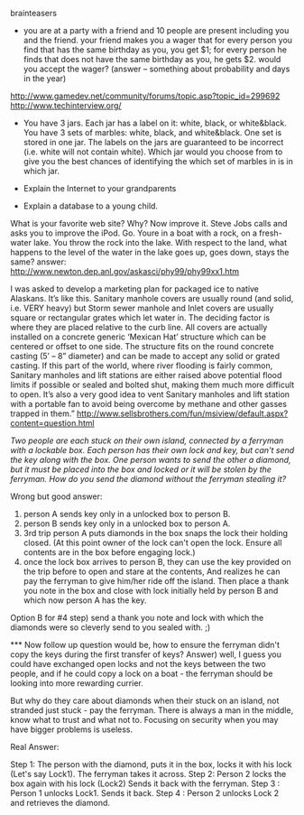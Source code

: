 brainteasers
- you are at a party with a friend and 10 people are present including you and the friend. your friend makes you a wager that for every person you find that has the same birthday as you, you get $1; for every person he finds that does not have the same birthday as you, he gets $2. would you accept the wager?
(answer – something about probability and days in the year)

http://www.gamedev.net/community/forums/topic.asp?topic_id=299692
http://www.techinterview.org/


- You have 3 jars. Each jar has a label on it: white, black, or white&black. You have 3 sets of marbles: white, black, and white&black. One set is stored in one jar. The labels on the jars are guaranteed to be incorrect (i.e. white will not contain white). Which jar would you choose from to give you the best chances of identifying the which set of marbles in is in which jar.

- Explain the Internet to your grandparents

- Explain a database to a young child.

What is your favorite web site? Why? Now improve it.
Steve Jobs calls and asks you to improve the iPod. Go.
Youre in a boat with a rock, on a fresh-water lake. You throw the rock into the lake. With respect to the land, what happens to the level of the water in the lake goes up, goes down, stays the same?
answer: http://www.newton.dep.anl.gov/askasci/phy99/phy99xx1.htm

I was asked to develop a marketing plan for packaged ice to native Alaskans.
It’s like this. Sanitary manhole covers are usually round (and solid, i.e. VERY heavy) but Storm sewer manhole and Inlet covers are usually square or rectangular grates which let water in. The deciding factor is where they are placed relative to the curb line. All covers are actually installed on a concrete generic ‘Mexican Hat’ structure which can be centered or offset to one side. The structure fits on the round concrete casting (5’ – 8” diameter) and can be made to accept any solid or grated casting. If this part of the world, where river flooding is fairly common, Sanitary manholes and lift stations are either raised above potential flood limits if possible or sealed and bolted shut, making them much more difficult to open. It’s also a very good idea to vent Sanitary manholes and lift station with a portable fan to avoid being overcome by methane and other gasses trapped in them.”
http://www.sellsbrothers.com/fun/msiview/default.aspx?content=question.html


_Two people are each stuck on their own island, connected by   a ferryman with a lockable box. Each person has their own lock and key, but can't send the key along with the box. One person wants to send the other a diamond, but it must be placed into the box and locked or it will be stolen by the ferryman. How do you send the diamond without the ferryman stealing it?_

Wrong but good answer:
1) person A sends key only in a unlocked box to person B.
2) person B sends key only in a unlocked box to person A.
3) 3rd trip person A puts diamonds in the box snaps the lock their holding closed. (At this point owner of the lock can't open the lock. Ensure all contents are in the box before engaging lock.)
4) once the lock box arrives to person B, they can use the key provided on the trip before to open and stare at the contents, And realizes he can pay the ferryman to give him/her ride off the island. Then place a thank you note in the box and close with lock initially held by person B and which now person A has the key.

Option B for #4 step) send a thank you note and lock with which the diamonds were so cleverly send to you sealed with. ;)

*** Now follow up question would be, how to ensure the ferryman didn't copy the keys during the first transfer of keys?
 Answer) well, I guess you could have exchanged open locks and not the keys between the two people, and if he could copy a lock on a boat - the ferryman should be looking into more rewarding currier.

But why do they care about diamonds when their stuck on an island, not stranded just stuck - pay the ferryman. There is always a man in the middle, know what to trust and what not to. Focusing on security when you may have bigger problems is useless.

Real Answer:

Step 1: The person with the diamond, puts it in the box, locks it with his lock (Let's say Lock1). The ferryman takes it across.
Step 2: Person 2 locks the box again with his lock (Lock2) Sends it back with the ferryman.
Step 3 : Person 1 unlocks Lock1. Sends it back.
Step 4 : Person 2 unlocks Lock 2 and retrieves the diamond.
